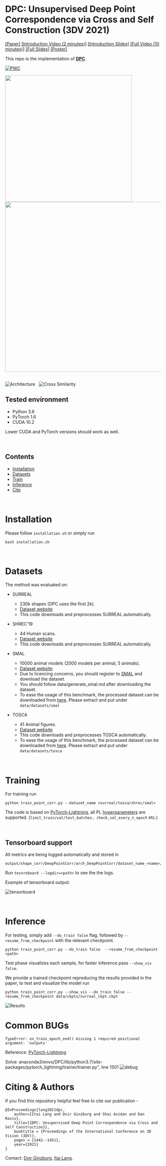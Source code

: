 # DPC: Unsupervised Deep Point Correspondence via Cross and Self Construction (3DV 2021)

[[Paper]](https://arxiv.org/abs/2110.08636) [[Introduction Video (2 minutes)]](https://slideslive.com/38972252/dpc-unsupervised-deep-point-correspondence-via-cross-and-self-construction) [[Introduction Slides]](./data/docs/introduction_slides.pdf) [[Full Video (10 minutes)]](https://slideslive.com/38972393/dpc-unsupervised-deep-point-correspondence-via-cross-and-self-construction) [[Full Slides]](./data//docs/full_slides.pdf) [[Poster]](./data/docs/poster.pdf)

This repo is the implementation of [**DPC**](https://arxiv.org/abs/2110.08636). 

[![PWC](https://img.shields.io/endpoint.svg?url=https://paperswithcode.com/badge/dpc-unsupervised-deep-point-correspondence/3d-dense-shape-correspondence-on-shrec-19)](https://paperswithcode.com/sota/3d-dense-shape-correspondence-on-shrec-19?p=dpc-unsupervised-deep-point-correspondence)

<img src=./data/images/humans.gif width="410" /><img src=./data/images/cats.gif width="550" />
&nbsp;

![Architecture](./data/images/dpc_arch.png)
&nbsp;
![Cross Similarity](./data/images/cross_similarity.png)



## Tested environment
- Python 3.6
- PyTorch 1.6
- CUDA 10.2

Lower CUDA and PyTorch versions should work as well.

&nbsp;
## Contents
- [Installation](#installation)
- [Datasets](#datasets)
- [Train](#training)
- [Inference](#inference)
- [Cite](#citing-&-authors)

&nbsp;
# Installation
Please follow `installation.sh` or simply run
```
bash installation.sh 
```
&nbsp;

# Datasets
The method was evaluated on:
* SURREAL
  * 230k shapes (DPC uses the first 2k).
  * [Dataset website](https://www.di.ens.fr/willow/research/surreal/data/)
  * This code downloads and preprocesses SURREAL automatically.

* SHREC’19
  * 44 Human scans.
  * [Dataset website](http://3dor2019.ge.imati.cnr.it/shrec-2019/)
  * This code downloads and preprocesses SURREAL automatically.

* SMAL
  * 10000 animal models (2000 models per animal, 5 animals).
  * [Dataset website](https://smal.is.tue.mpg.de/)
  * Due to licencing concerns, you should register to [SMAL](https://smal.is.tue.mpg.de/) and download the dataset.
  * You should follow data/generate_smal.md after downloading the dataset.
  * To ease the usage of this benchmark, the processed dataset can be downloaded from [here](https://mailtauacil-my.sharepoint.com/:f:/g/personal/dvirginzburg_mail_tau_ac_il/Ekm37j0fi71Fn305v9nmXHABCSc1mWFa17uAc2jOngcyTQ?e=Ns2InB). Please extract and put under `data/datasets/smal`

* TOSCA
  * 41 Animal figures.
  * [Dataset website](http://tosca.cs.technion.ac.il/book/resources_data.html)
  * This code downloads and preprocesses TOSCA automatically.
  * To ease the usage of this benchmark, the processed dataset can be downloaded from [here](https://mailtauacil-my.sharepoint.com/:f:/g/personal/dvirginzburg_mail_tau_ac_il/EoMgplq-XqlGpl6K6lW6C8gBCxfq2gWXQ4f94xchF3dc9g?e=USid0X). Please extract and put under `data/datasets/tosca`

&nbsp;
# Training

For training run
``` 
python train_point_corr.py --dataset_name <surreal/tosca/shrec/smal>
```
The code is based on [PyTorch-Lightning](https://pytorch-lightning.readthedocs.io/en/latest/), all PL [hyperparameters](https://pytorch-lightning.readthedocs.io/en/latest/common/trainer.html) are supported. 
(`limit_train/val/test_batches, check_val_every_n_epoch` etc.)

&nbsp;
## Tensorboard support
All metrics are being logged automatically and stored in
```
output/shape_corr/DeepPointCorr/arch_DeepPointCorr/dataset_name_<name>/run_<num>
```
Run `tesnroboard --logdir=<path>` to see the the logs.

Example of tensorboard output:

![tensorboard](./data/images/tensorboard.png)

&nbsp;

# Inference
For testing, simply add `--do_train false` flag, followed by `--resume_from_checkpoint` with the relevant checkpoint.

```
python train_point_corr.py --do_train false  --resume_from_checkpoint <path>
```
Test phase visualizes each sample, for faster inference pass `--show_vis false`.

We provide a trained checkpoint repreducing the results provided in the paper, to test and visualize the model run
``` 
python train_point_corr.py --show_vis --do_train false --resume_from_checkpoint data/ckpts/surreal_ckpt.ckpt
```

![Results](./data/images/dpc_result.png)
&nbsp;
# Common BUGs
```
TypeError: on_train_epoch_end() missing 1 required positional argument: 'outputs'
```
Reference: [PyTorch-Lightning](https://github.com/williamFalcon/pytorch-lightning-vae/issues/7)

Solve: anaconda3/envs/DPC/lib/python3.7/site-packages/pytorch_lightning/trainer/trainer.py", line 1501
![debug](./data/images/debug.png)

# Citing & Authors
If you find this repository helpful feel free to cite our publication -

```
@InProceedings{lang2021dpc,
    author={Itai Lang and Dvir Ginzburg and Shai Avidan and Dan Raviv},
    title={{DPC: Unsupervised Deep Point Correspondence via Cross and Self Construction}},
    booktitle = {Proceedings of the International Conference on 3D Vision (3DV)},
    pages = {1442--1451},
    year={2021}
}
```

Contact: [Dvir Ginzburg](mailto:dvirginz@gmail.com), [Itai Lang](mailto:itai.lang83@gmail.com).
